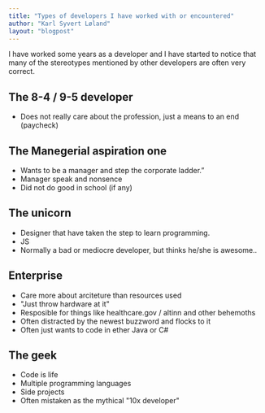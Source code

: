 ```yaml
---
title: "Types of developers I have worked with or encountered"
author: "Karl Syvert Løland"
layout: "blogpost"
---
```



I have worked some years as a developer and I have started to notice that many
of the stereotypes mentioned by other developers are often very correct.

<!--more-->

## The 8-4 / 9-5 developer
 - Does not really care about the profession, just a means to an end (paycheck)


## The Manegerial aspiration one
 - Wants to be a manager and step the corporate ladder.”
 - Manager speak and nonsence
 - Did not do good in school (if any)

## The unicorn
 - Designer that have taken the step to learn programming.
 - JS
 - Normally a bad or mediocre developer, but thinks he/she is awesome..

## Enterprise
 - Care more about arciteture than resources used
 - "Just throw hardware at it"
 - Resposible for things like healthcare.gov / altinn and other behemoths
 - Often distracted by the newest buzzword and flocks to it
 - Often just wants to code in ether Java or C#

## The geek
 - Code is life
 - Multiple programming languages
 - Side projects
 - Often mistaken as the mythical "10x developer"
